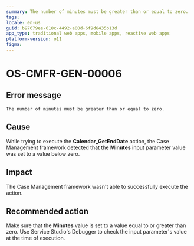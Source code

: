 ```yaml
---
summary: The number of minutes must be greater than or equal to zero.
tags:
locale: en-us
guid: b97679ee-618c-4492-a00d-6f9d8435b13d
app_type: traditional web apps, mobile apps, reactive web apps
platform-version: o11
figma:
---
```


# OS-CMFR-GEN-00006

## Error message

`The number of minutes must be greater than or equal to zero.`

## Cause

While trying to execute the **Calendar_GetEndDate** action, the Case Management framework detected that the **Minutes** input parameter value was set to a value below zero.

## Impact

The Case Management framework wasn't able to successfully execute the action.

## Recommended action

Make sure that the **Minutes** value is set to a value equal to or greater than zero. Use Service Studio's Debugger to check the input parameter's value at the time of execution.
